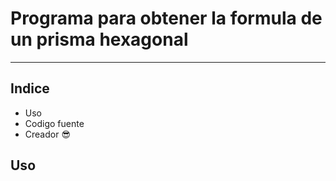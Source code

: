 # Programa para obtener la formula de un prisma hexagonal
*************************
## Indice
  - Uso
  - Codigo fuente
  - Creador 😎
## Uso

